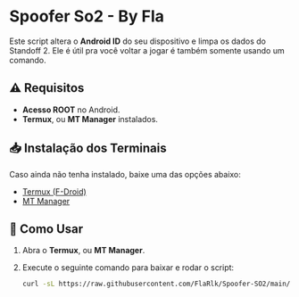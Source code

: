 # Spoofer So2 - By Fla

Este script altera o **Android ID** do seu dispositivo e limpa os dados do Standoff 2. Ele é útil pra você voltar a jogar é também somente usando um comando.

## ⚠️ Requisitos

- **Acesso ROOT** no Android.
- **Termux**, ou **MT Manager** instalados.

## 📥 Instalação dos Terminais

Caso ainda não tenha instalado, baixe uma das opções abaixo:

- [Termux (F-Droid)](https://f-droid.org/en/packages/com.termux/)
- [MT Manager](https://mtmanager.net)

## 🚀 Como Usar

1. Abra o **Termux**, ou **MT Manager**.
2. Execute o seguinte comando para baixar e rodar o script:

   ```sh
   curl -sL https://raw.githubusercontent.com/FlaRlk/Spoofer-SO2/main/spoofso2.sh | bash
